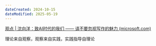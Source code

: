 ```yaml
---
dateCreated: 2024-10-15
dateModified: 2025-05-19
---
```


[观点 | 沈向洋：致AI时代的我们 —— 请不要忽视写作的魅力 (microsoft.com)](https://www.microsoft.com/zh-cn/ard/news/news_2018_07)

理论来自观察，观察来自实践，实践指导自理论
